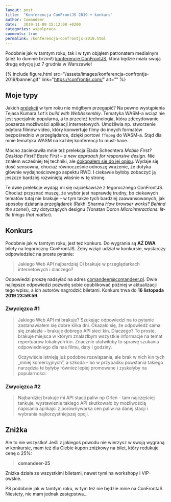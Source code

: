 ```yaml
---
layout: post
title:  "Konferencja ConFrontJS 2019 + konkurs"
author: Comandeer
date:   2019-11-09 15:12:08 +0200
categories: wspolpraca
comments: true
permalink: /konferencja-confrontjs-2019.html
---
```


Podobnie jak w tamtym roku, tak i w tym objąłem patronatem medialnym (ależ to dumnie brzmi!) [konferencję ConFrontJS](https://2019.confrontjs.com/), która będzie miała swoją drugą edycję już 7 grudnia w Warszawie!

{% include figure.html src="/assets/images/konferencja-confrontjs-2019/banner.gif" link="https://confrontjs.com/" alt="" %}

## Moje typy

Jakich [prelekcji](https://2019.confrontjs.com/speakers) w tym roku nie mógłbym przegapić? Na pewno wystąpienia Tejasa Kumara <cite lang="en">Let's build with WebAssembly</cite>. Tematyka WASM-a wciąż nie jest specjalnie popularna, a to przecież technologia, która zdecydowanie poszerza możliwości aplikacji internetowych. Umożliwia np. stworzenie edytora filmów video, który konwertuje filmy do innych formatów bezpośrednio w przeglądarce, dzięki portowi `ffmpeg` do WASM-a. Stąd dla mnie tematyka WASM na każdej konferencji to must-have.

Mocno zaciekawiła mnie też prelekcja Elada Schechtera <cite lang="en">Mobile First? Desktop First? Basic First – a new approach for responsive design</cite>. Nie znałem wcześniej tej techniki, ale [dokopałem się do jej opisu](https://medium.com/@elad/the-new-responsive-design-evolution-2bfb9b504a4e). Wydaje się dość sensowna, chociaż równocześnie odnoszę wrażenie, że dotyka głównie wydajnościowego aspektu RWD. I ciekawie byłoby zobaczyć ją jeszcze bardziej rozwiniętą właśnie w tę stronę.

Te dwie prelekcje wydają mi się najciekawsze z tegorocznego ConFrontJS. Chociaż przyznać muszę, że wybór jest naprawdę trudny, bo ciekawych tematów tutaj nie brakuje – w tym także tych bardziej zaawansowanych, jak sposoby działania przeglądarek (Rakhi Sharma <cite lang="en">How browser works? Behind the scene!</cite>), czy dotyczących designu (Yonatan Doron <cite lang="en">Microinteractions: little things that matter</cite>).

## Konkurs

Podobnie jak w tamtym roku, jest też konkurs. Do wygrania są **AŻ DWA** bilety na tegoroczny ConFrontJS. Żeby wziąć udział w konkursie, wystarczy odpowiedzieć na proste pytanie:

> Jakiego Web API najbardziej Ci brakuje w przeglądarkach internetowych i dlaczego?

Odpowiedzi proszę nadsyłać na adres [comandeer@comandeer.pl](mailto:comandeer@comandeer.pl). Dwie najlepsze odpowiedzi pozwolę sobie opublikować później w aktualizacji tego wpisu, a ich autorów nagrodzić biletami. Konkurs trwa do **16 listopada 2019 23:59:59**.

### Zwycięzca #1

> Jakiego Web API mi brakuje? Szukając odpowiedzi na to pytanie zastanawiałem się dobre kilka dni. Okazało się, że odpowiedź sama się znalazła – brakuje dobrego API sieci kin. Dlaczego? To proste, brakuje miejsca w którym znalazłbym wszystkie informacje na temat repertuarów lokalnych kin. Znacznie ułatwiłoby to sprawę szukania odpowiedniego dla nas filmu, daty i godziny.
>
> Oczywiście istnieją już podobne rozwiązania, ale brak w nich kin tych „mniej komercyjnych”, a szkoda – bo w przypadku powstania takiego narzędzia te byłyby również lepiej promowane i zyskałyby na popularności.

### Zwycięzca #2

> Najbardziej brakuje mi API stacji paliw np Orlen - tam najczęściej tankuje, wystawienie takiego API skutkowało by możliwością napisania apilkajci z porównywarka cen paliw na danej stacji i wybrania najkorzystniejszej opcji.

## Zniżka

Ale to nie wszystko! Jeśli z jakiegoś powodu nie wierzysz w swoją wygraną w konkursie, mam też dla Ciebie kupon zniżkowy na bilet, który redukuje cenę o 25%:

> **comandeer-25**

Zniżka działa ze wszystkimi biletami, nawet tymi na workshopy i VIP-owskie.

PS podobnie jak w tamtym roku, w tym też nie będzie mnie na ConFrontJS. Niestety, nie mam jednak zastępstwa…
